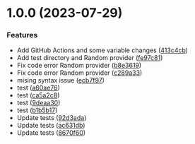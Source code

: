# 1.0.0 (2023-07-29)


### Features

* Add GitHub Actions and some variable changes ([413c4cb](https://github.com/longviewsystems/terraform-azurerm-app-configuration/commit/413c4cb450495577181428958d5176b2a14f2889))
* Add test directory and Random provider ([fe97c81](https://github.com/longviewsystems/terraform-azurerm-app-configuration/commit/fe97c8156b88ba49f654feb309e8928135b243ba))
* Fix code error Random provider ([b8e3619](https://github.com/longviewsystems/terraform-azurerm-app-configuration/commit/b8e3619417ec9cbf4b76317e3c9c81be3848d146))
* Fix code error Random provider ([c289a33](https://github.com/longviewsystems/terraform-azurerm-app-configuration/commit/c289a3360406dfc5f2be8492972f0578eaa4bb18))
* mising syntax issue ([ecb7f97](https://github.com/longviewsystems/terraform-azurerm-app-configuration/commit/ecb7f978addcdd3cb6bea6dc3302d2b47634893a))
* test ([a60ae76](https://github.com/longviewsystems/terraform-azurerm-app-configuration/commit/a60ae76edcdc497f1fc399369a9eef2e44a740a9))
* test ([ca5a2c8](https://github.com/longviewsystems/terraform-azurerm-app-configuration/commit/ca5a2c81b163b17ef8eb8bf2f8beb65ac6031884))
* test ([9deaa30](https://github.com/longviewsystems/terraform-azurerm-app-configuration/commit/9deaa3016cf9791c77af243db8bcd6f73317e1e8))
* test ([b1b5b17](https://github.com/longviewsystems/terraform-azurerm-app-configuration/commit/b1b5b17df533b5a15eca862af3f450c5e0fa47d7))
* Update tests ([92d3ada](https://github.com/longviewsystems/terraform-azurerm-app-configuration/commit/92d3adafcc53b3b416ac8bdb6f598122dcd61b1a))
* Update tests ([ac631db](https://github.com/longviewsystems/terraform-azurerm-app-configuration/commit/ac631db9d0b6a95130ff5a602142ddbc5186d0b6))
* Update tests ([8670f60](https://github.com/longviewsystems/terraform-azurerm-app-configuration/commit/8670f60b73e8af68a0080d045ee09b6e1a5102d3))
